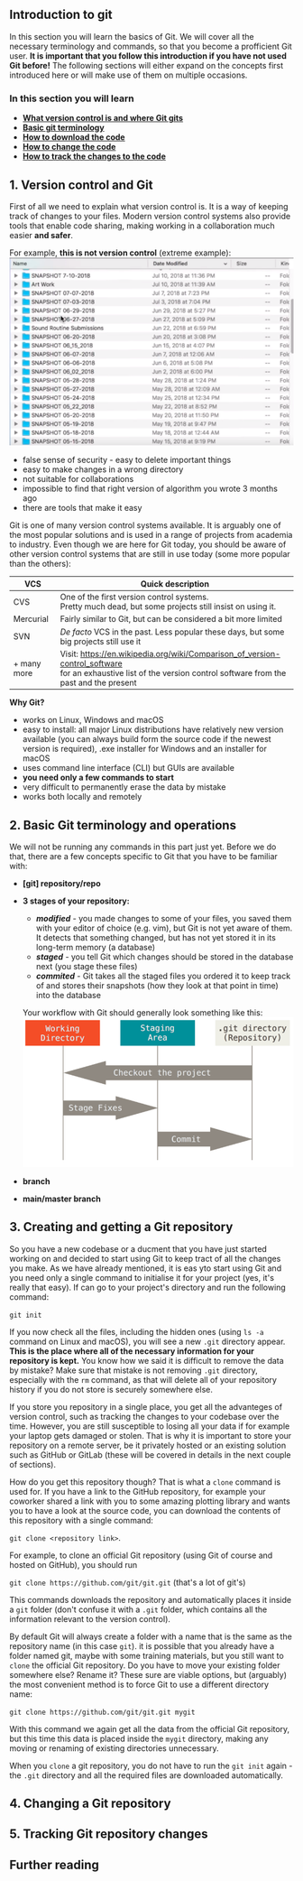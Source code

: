 ## Introduction to git

In this section you will learn the basics of Git. We will cover all the 
necessary terminology and commands, so that you become a profficient Git user.
**It is important that you follow this introduction if you have not used Git
before!** The following sections will either expand on the concepts first 
introduced here or will make use of them on multiple occasions.

### In this section you will learn

- [**What version control is and where Git gits**](#1-version-control-and-git)
- [**Basic git terminology**](#2-basic-git-terminology-and-operations)
- [**How to download the code**](#3-basic-git-repositories)
- [**How to change the code**](#4-changing-git-repository)
- [**How to track the changes to the code**](#5-tracking-git-repository-changes)

## 1. Version control and Git

First of all we need to explain what version control is. It is a way of keeping 
track of changes to your files. Modern version control systems also provide 
tools that enable code sharing, making working in a collaboration much easier
**and safer**. 

For example, **this is not version control** (extreme example):
![Not a version control](media/not_version_control.png)

- false sense of security - easy to delete important things
- easy to make changes in a wrong directory
- not suitable for collaborations
- impossible to find that right version of algorithm you wrote 3 months ago
- there are tools that make it easy

Git is one of many version control systems available. It is arguably one of the
most popular solutions and is used in a range of projects from academia to
industry. Even though we are here for Git today, you should be aware of other
version control systems that are still in use today (some more popular than 
the others):

| VCS | Quick description |
|---|---|
| CVS | One of the first version control systems. <br>Pretty much dead, but some projects still insist on using it. |
| Mercurial | Fairly similar to Git, but can be considered a bit more limited |
| SVN | _De facto_ VCS in the past. Less popular these days, but some big projects still use it |
| + many more | Visit: https://en.wikipedia.org/wiki/Comparison_of_version-control_software <br> for an exhaustive list of the version control software from the past and the present

**Why Git?**
- works on Linux, Windows and macOS
- easy to install: all major Linux distributions have relatively new version available (you can always build form the source code if the newest version is required), .exe installer for Windows and an installer for macOS
- uses command line interface (CLI) but GUIs are available
- **you need only a few commands to start**
- very difficult to permanently erase the data by mistake
- works both locally and remotely

## 2. Basic Git terminology and operations

We will not be running any commands in this part just yet. Before we do that, there are a few concepts specific to Git that you have to be familiar with: 

- **[git] repository/repo**
- **3 stages of your repository:**
  - ***modified*** - you made changes to some of your files, you saved them with your editor of choice (e.g. vim), but Git is not yet aware of them. It detects that something changed, but has not yet stored it in its long-term memory (a database)
  - ***staged*** - you tell Git which changes should be stored in the database next (you stage these files)
  - ***commited*** - Git takes all the staged files you ordered it to keep track of and stores their snapshots (how they look at that point in time) into the database
  
  Your workflow with Git should generally look something like this:
  ![Git workflow](media/git_stages.png)
- **branch**
- **main/master branch**

## 3. Creating and getting a Git repository
So you have a new codebase or a ducment that you have just started working on and decided to start using Git to keep tract of all the changes you make. As we have already mentioned, it is eas yto start using Git and you need only a single command to initialise it for your project (yes, it's really that easy). If can go to your project's directory and run the following command:

`git init`

If you now check all the files, including the hidden ones (using `ls -a` command on Linux and macOS), you will see a new `.git` directory appear. **This is the place where all of the necessary information for your repository is kept.** You know how we said it is difficult to remove the data by mistake? Make sure that mistake is not removing `.git` directory, especially with the `rm` command, as that will delete all of your repository history if you do not store is securely somewhere else.

If you store you repository in a single place, you get all the advanteges of version control, such as tracking the changes to your codebase over the time. However, you are still susceptible to losing all your data if for example your laptop gets damaged or stolen. That is why it is important to store your repository on a remote server, be it privately hosted or an existing solution such as GitHub or GitLab (these will be covered in details in the next couple of sections).

How do you get this repository though? That is what a `clone` command is used for. If you have a link to the GitHub repository, for example your coworker shared a link with you to some amazing plotting library and wants you to have a look at the source code, you can download the contents of this repository with a single command:

`git clone <repository link>`.

For example, to clone an official Git repository (using Git of course and hosted on GitHub), you should run

`git clone https://github.com/git/git.git` (that's a lot of git's)

This commands downloads the repository and automatically places it inside a `git` folder (don't confuse it with a `.git` folder, which contains all the information relevant to the version control). 

By default Git will always create a folder with a name that is the same as the repository name (in this case `git`). it is possible that you already have a folder named git, maybe with some training materials, but you still want to `clone` the official Git repository. Do you have to move your existing folder somewhere else? Rename it? These sure are viable options, but (arguably) the most convenient method is to force Git to use a different directory name:

`git clone https://github.com/git/git.git mygit`

With this command we again get all the data from the official Git repository, but this time this data is placed inside the `mygit` directory, making any moving or renaming of existing directories unnecessary.

When you `clone` a git repository, you do not have to run the `git init` again - the `.git` directory and all the required files are downloaded automatically.

## 4. Changing a Git repository

## 5. Tracking Git repository changes

## Further reading